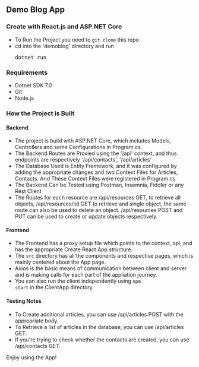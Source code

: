 ## Demo Blog App

### Create with React.js and ASP.NET Core

- To Run the Project you need to <code>git clone</code> this repo
- cd into the 'demoblog' directory and run <pre>dotnet run</pre>

### Requirements

- Dotnet SDK 7.0
- Git
- Node.js 

### How the Project is Built

#### Backend 

- The project is build with ASP.NET Core, which includes Models, Controllers and some Configurations in Program.cs. 
- The Backend Routes are Proxied using the '/api' context, and thus endpoints are respectively '/api/contacts', '/api/articles'
- The Database Used is Entity Framework, and it was configured by adding the appropriate changes and two Context Files for Articles, Contacts. And These Context Files were registered in Program.cs
- The Backend Can be Tested using Postman, Insomnia, Fiddler or any Rest Client
- The Routes for each resource are /api/resources GET, to retrieve all objects, /api/resources/:id GET to retrieve and single object, the same route can also be used to delete an object. /api/resources POST and PUT can be used to create or update objects respectively.

#### Frontend

- The Frontend has a proxy setup file which points to the context, api, and has the appropriate Create React App structure.
- The <code>src</code> directory has all the components and respective pages, which is mainly centered about the App page.
- Axios is the basic means of communication between client and server and is making calls for each part of the appliation journey.
- You can also run the client independently using <code>npm start</code> in the ClientApp directory.

#### Testing Notes

- To Create additional articles, you can use /api/articles POST with the appropriate body.
- To Retrieve a list of articles in the database, you can use /api/articles GET.
- If you're trying to check whether the contacts are created, you can use /api/contacts GET.

Enjoy using the App!